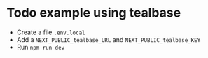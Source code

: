 # Todo example using tealbase

- Create a file `.env.local`
- Add a `NEXT_PUBLIC_tealbase_URL` and `NEXT_PUBLIC_tealbase_KEY`
- Run `npm run dev`